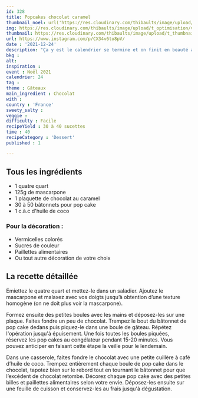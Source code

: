 ```yaml
---
id: 328
title: Popcakes chocolat caramel
thumbnail_noel: url('https://res.cloudinary.com/thibaults/image/upload/t_carre/v1640365491/Recipes/20211224_pop_cakes_chocolat_caramel.jpg')
img: https://res.cloudinary.com/thibaults/image/upload/t_optimisation/v1640365491/Recipes/20211224_pop_cakes_chocolat_caramel.jpg
thumbnail: https://res.cloudinary.com/thibaults/image/upload/t_thumbnail_josie/v1640365491/Recipes/20211224_pop_cakes_chocolat_caramel.jpg
url: https://www.instagram.com/p/CX34v6to8pV/
date : '2021-12-24'
description: "Ça y est le calendrier se termine et on finit en beauté avec des pop cakes de fêtes !"
bkg : 
alt: 
inspiration :
event : Noël 2021
calendrier: 24
tag : 
theme : Gâteaux
main_ingredient : Chocolat
with : 
country : 'France'
sweety_salty : 
veggie : 
difficulty : Facile
recipeYield : 30 à 40 sucettes
time : 40
recipeCategory : 'Dessert'
published : 1

---
```

## Tous les ingrédients
 - 1 quatre quart
 - 125g de mascarpone
 - 1 plaquette de chocolat au caramel
 - 30 à 50 bâtonnets pour pop cake
 - 1 c.à.c d'huile de coco
### Pour la décoration :
 - Vermicelles colorés
 - Sucres de couleur
 - Paillettes alimentaires
 - Ou tout autre décoration de votre choix

## La recette détaillée
Emiettez le quatre quart et mettez-le dans un saladier. Ajoutez le mascarpone et malaxez avec vos doigts jusqu’à obtention d’une texture homogène (on ne doit plus voir la mascarpone).

Formez ensuite des petites boules avec les mains et déposez-les sur une plaque. Faites fondre un peu de chocolat. Trempez le bout du bâtonnet de pop cake dedans puis piquez-le dans une boule de gâteau. Répétez l'opération jusqu'à épuisement. Une fois toutes les boules piquées, réservez les pop cakes au congélateur pendant 15-20 minutes. Vous pouvez anticiper en faisant cette étape la veille pour le lendemain.

Dans une casserole, faites fondre le chocolat avec une petite cuillère à café d’huile de coco. Trempez entièrement chaque boule de pop cake dans le chocolat, tapotez bien sur le rebord tout en tournant le bâtonnet pour que l’excédent de chocolat retombe. Décorez chaque pop cake avec des petites billes et paillettes alimentaires selon votre envie. Déposez-les ensuite sur une feuille de cuisson et conservez-les au frais jusqu'à dégustation.